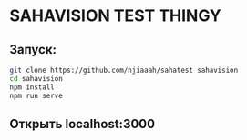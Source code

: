 # SAHAVISION TEST THINGY

## Запуск:

```sh
git clone https://github.com/njiaaah/sahatest sahavision
cd sahavision
npm install
npm run serve
```

## Открыть localhost:3000
